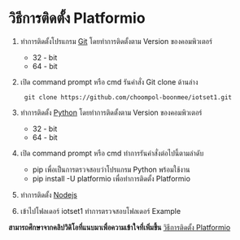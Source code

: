 # วิธีการติดตั้ง Platformio
1. ทำการติดตั้งโปรแกรม [Git](https://git-scm.com/download/win) โดยทำการติดตั้งตาม Version ของคอมพิวเตอร์
    * 32 - bit
    * 64 - bit
3. เปิด command prompt หรือ cmd รันคำสั่ง Git clone ด้านล่าง
          
        git clone https://github.com/choompol-boonmee/iotset1.git
3. ทำการติดตั้ง [Python](https://www.python.org/downloads/) โดยทำการติดตั้งตาม Version ของคอมพิวเตอร์
    * 32 - bit
    * 64 - bit
4. เปิด command prompt หรือ cmd ทำการรันคำสั่งต่อไปนี้ตามลำดับ
    * pip  เพื่อเป็นการตรวจสอบว่าโปรแกรม Python พร้อมใช้งาน
    * pip install -U platformio เพื่อทำการติดตั้ง Platformio
6. ทำการติดตั้ง [Nodejs](https://nodejs.org/en/download/)
7. เข้าไปโฟลเดอร์ iotset1 ทำการตรวจสอบโฟลเดอร์ Example  
   
**สามารถศึกษาจากคลิปวิดิโอที่แนบมาเพื่อความเข้าใจที่เพิ่มขึ้น** [วิธีการติดตั้ง Platformio](https://www.youtube.com/watch?v=9aF0upI9Gic)


